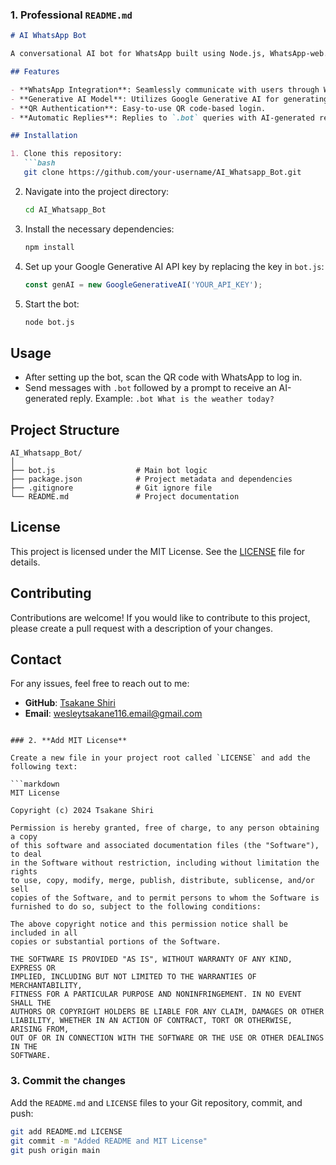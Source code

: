 ### 1. **Professional `README.md`**

```markdown
# AI WhatsApp Bot

A conversational AI bot for WhatsApp built using Node.js, WhatsApp-web.js, and Google Generative AI. This bot interacts with users via WhatsApp and generates intelligent responses based on user input.

## Features

- **WhatsApp Integration**: Seamlessly communicate with users through WhatsApp.
- **Generative AI Model**: Utilizes Google Generative AI for generating contextual and human-like responses.
- **QR Authentication**: Easy-to-use QR code-based login.
- **Automatic Replies**: Replies to `.bot` queries with AI-generated responses.

## Installation

1. Clone this repository:
   ```bash
   git clone https://github.com/your-username/AI_Whatsapp_Bot.git
   ```
   
2. Navigate into the project directory:
   ```bash
   cd AI_Whatsapp_Bot
   ```

3. Install the necessary dependencies:
   ```bash
   npm install
   ```

4. Set up your Google Generative AI API key by replacing the key in `bot.js`:
   ```js
   const genAI = new GoogleGenerativeAI('YOUR_API_KEY');
   ```

5. Start the bot:
   ```bash
   node bot.js
   ```

## Usage

- After setting up the bot, scan the QR code with WhatsApp to log in.
- Send messages with `.bot` followed by a prompt to receive an AI-generated reply.
  Example: `.bot What is the weather today?`

## Project Structure

```
AI_Whatsapp_Bot/
│
├── bot.js                  # Main bot logic
├── package.json            # Project metadata and dependencies
├── .gitignore              # Git ignore file
└── README.md               # Project documentation
```

## License

This project is licensed under the MIT License. See the [LICENSE](#license) file for details.

## Contributing

Contributions are welcome! If you would like to contribute to this project, please create a pull request with a description of your changes.

## Contact

For any issues, feel free to reach out to me:
- **GitHub**: [Tsakane Shiri](https://github.com/tsakane28)
- **Email**: wesleytsakane116.email@gmail.com
```

### 2. **Add MIT License**

Create a new file in your project root called `LICENSE` and add the following text:

```markdown
MIT License

Copyright (c) 2024 Tsakane Shiri

Permission is hereby granted, free of charge, to any person obtaining a copy
of this software and associated documentation files (the "Software"), to deal
in the Software without restriction, including without limitation the rights
to use, copy, modify, merge, publish, distribute, sublicense, and/or sell
copies of the Software, and to permit persons to whom the Software is
furnished to do so, subject to the following conditions:

The above copyright notice and this permission notice shall be included in all
copies or substantial portions of the Software.

THE SOFTWARE IS PROVIDED "AS IS", WITHOUT WARRANTY OF ANY KIND, EXPRESS OR
IMPLIED, INCLUDING BUT NOT LIMITED TO THE WARRANTIES OF MERCHANTABILITY,
FITNESS FOR A PARTICULAR PURPOSE AND NONINFRINGEMENT. IN NO EVENT SHALL THE
AUTHORS OR COPYRIGHT HOLDERS BE LIABLE FOR ANY CLAIM, DAMAGES OR OTHER
LIABILITY, WHETHER IN AN ACTION OF CONTRACT, TORT OR OTHERWISE, ARISING FROM,
OUT OF OR IN CONNECTION WITH THE SOFTWARE OR THE USE OR OTHER DEALINGS IN THE
SOFTWARE.
```

### 3. **Commit the changes**

Add the `README.md` and `LICENSE` files to your Git repository, commit, and push:

```bash
git add README.md LICENSE
git commit -m "Added README and MIT License"
git push origin main
```
